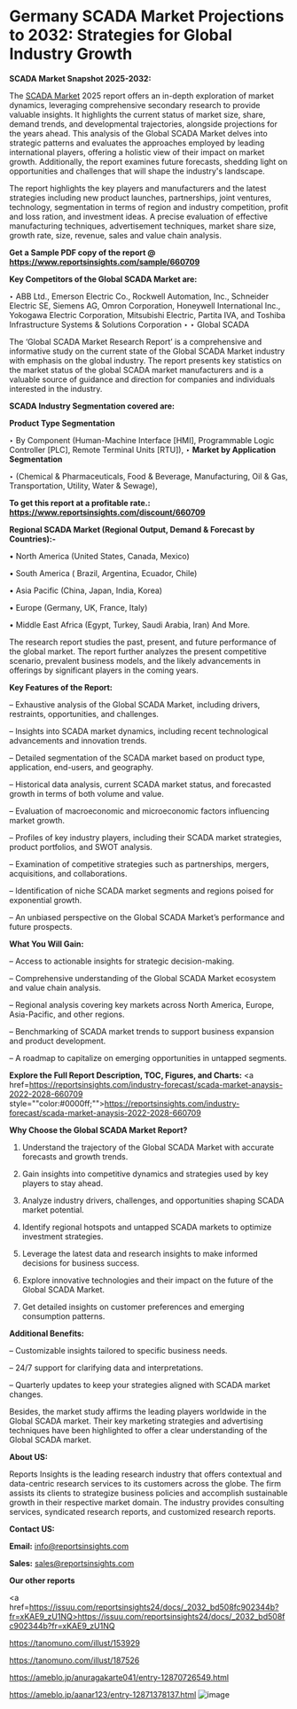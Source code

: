 # Germany SCADA Market Projections to 2032: Strategies for Global Industry Growth

<strong>SCADA Market Snapshot 2025-2032:</strong>

The <a href=https://www.reportsinsights.com/sample/660709>SCADA Market</a> 2025 report offers an in-depth exploration of market dynamics, leveraging comprehensive secondary research to provide valuable insights. It highlights the current status of market size, share, demand trends, and developmental trajectories, alongside projections for the years ahead. This analysis of the Global SCADA Market delves into strategic patterns and evaluates the approaches employed by leading international players, offering a holistic view of their impact on market growth. Additionally, the report examines future forecasts, shedding light on opportunities and challenges that will shape the industry's landscape.

The report highlights the key players and manufacturers and the latest strategies including new product launches, partnerships, joint ventures, technology, segmentation in terms of region and industry competition, profit and loss ration, and investment ideas. A precise evaluation of effective manufacturing techniques, advertisement techniques, market share size, growth rate, size, revenue, sales and value chain analysis.

<strong>Get a Sample PDF copy of the report @ <a href=https://www.reportsinsights.com/sample/660709 style=color:#0000ff;>https://www.reportsinsights.com/sample/660709</a></strong>

<strong>Key Competitors of the Global SCADA Market are:</strong>

‣ ABB Ltd., Emerson Electric Co., Rockwell Automation, Inc., Schneider Electric SE, Siemens AG, Omron Corporation, Honeywell International Inc., Yokogawa Electric Corporation, Mitsubishi Electric, Partita IVA, and Toshiba Infrastructure Systems &amp; Solutions Corporation
‣ 
‣ Global SCADA

The ‘Global SCADA Market Research Report’ is a comprehensive and informative study on the current state of the Global SCADA Market industry with emphasis on the global industry. The report presents key statistics on the market status of the global SCADA market manufacturers and is a valuable source of guidance and direction for companies and individuals interested in the industry.

<strong>SCADA Industry Segmentation covered are:</strong>

<strong>Product Type Segmentation</strong>

‣ By Component (Human-Machine Interface [HMI], Programmable Logic Controller [PLC], Remote Terminal Units [RTU]),
‣ 
<strong>Market by Application Segmentation</strong>

‣ (Chemical & Pharmaceuticals, Food & Beverage, Manufacturing, Oil & Gas, Transportation, Utility, Water & Sewage),

<strong>To get this report at a profitable rate.: <a href=https://www.reportsinsights.com/discount/660709 style=color:#0000ff;>https://www.reportsinsights.com/discount/660709</a></strong>

<strong>Regional SCADA Market (Regional Output, Demand &amp; Forecast by Countries):-</strong>

• North America (United States, Canada, Mexico)

• South America ( Brazil, Argentina, Ecuador, Chile)

• Asia Pacific (China, Japan, India, Korea)

• Europe (Germany, UK, France, Italy)

• Middle East Africa (Egypt, Turkey, Saudi Arabia, Iran) And More.

The research report studies the past, present, and future performance of the global market. The report further analyzes the present competitive scenario, prevalent business models, and the likely advancements in offerings by significant players in the coming years.

<strong>Key Features of the Report:</strong>

– Exhaustive analysis of the Global SCADA Market, including drivers, restraints, opportunities, and challenges.

– Insights into SCADA market dynamics, including recent technological advancements and innovation trends.

– Detailed segmentation of the SCADA market based on product type, application, end-users, and geography.

– Historical data analysis, current SCADA market status, and forecasted growth in terms of both volume and value.

– Evaluation of macroeconomic and microeconomic factors influencing market growth.

– Profiles of key industry players, including their SCADA market strategies, product portfolios, and SWOT analysis.

– Examination of competitive strategies such as partnerships, mergers, acquisitions, and collaborations.

– Identification of niche SCADA market segments and regions poised for exponential growth.

– An unbiased perspective on the Global SCADA Market’s performance and future prospects.

<strong>What You Will Gain:</strong>

– Access to actionable insights for strategic decision-making.

– Comprehensive understanding of the Global SCADA Market ecosystem and value chain analysis.

– Regional analysis covering key markets across North America, Europe, Asia-Pacific, and other regions.

– Benchmarking of SCADA market trends to support business expansion and product development.

– A roadmap to capitalize on emerging opportunities in untapped segments.

<strong>Explore the Full Report Description, TOC, Figures, and Charts:</strong>
<a href=https://reportsinsights.com/industry-forecast/scada-market-anaysis-2022-2028-660709 style=""color:#0000ff;"">https://reportsinsights.com/industry-forecast/scada-market-anaysis-2022-2028-660709</a>

<strong>Why Choose the Global SCADA Market Report?</strong>

1. Understand the trajectory of the Global SCADA Market with accurate forecasts and growth trends.

2. Gain insights into competitive dynamics and strategies used by key players to stay ahead.

3. Analyze industry drivers, challenges, and opportunities shaping SCADA market potential.

4. Identify regional hotspots and untapped SCADA markets to optimize investment strategies.

5. Leverage the latest data and research insights to make informed decisions for business success.

6. Explore innovative technologies and their impact on the future of the Global SCADA Market.

7. Get detailed insights on customer preferences and emerging consumption patterns.

<strong>Additional Benefits:</strong>

– Customizable insights tailored to specific business needs.

– 24/7 support for clarifying data and interpretations.

– Quarterly updates to keep your strategies aligned with SCADA market changes.

Besides, the market study affirms the leading players worldwide in the Global SCADA market. Their key marketing strategies and advertising techniques have been highlighted to offer a clear understanding of the Global SCADA market.

<strong><strong>About US</strong>:</strong>

Reports Insights is the leading research industry that offers contextual and data-centric research services to its customers across the globe. The firm assists its clients to strategize business policies and accomplish sustainable growth in their respective market domain. The industry provides consulting services, syndicated research reports, and customized research reports.

<strong>Contact US:</strong>

<p class=><b>Email:</b> <a href=mailto:info@reportsinsights.com>info@reportsinsights.com</a></p>
<p class=><b>Sales:</b> <a href=mailto:sales@reportsinsights.com>sales@reportsinsights.com</a></p>

<strong>Our other reports</strong>

<a href=https://issuu.com/reportsinsights24/docs/_2032_bd508fc902344b?fr=xKAE9_zU1NQ>https://issuu.com/reportsinsights24/docs/_2032_bd508fc902344b?fr=xKAE9_zU1NQ</a>

<a href=https://tanomuno.com/illust/153929>https://tanomuno.com/illust/153929</a>

<a href=https://tanomuno.com/illust/187526>https://tanomuno.com/illust/187526</a>

<a href=https://ameblo.jp/anuragakarte041/entry-12870726549.html>https://ameblo.jp/anuragakarte041/entry-12870726549.html</a>

<a href=https://ameblo.jp/aanar123/entry-12871378137.html>https://ameblo.jp/aanar123/entry-12871378137.html</a>
![image](https://github.com/user-attachments/assets/97626783-fd53-4af6-a931-8e100feb50da)
